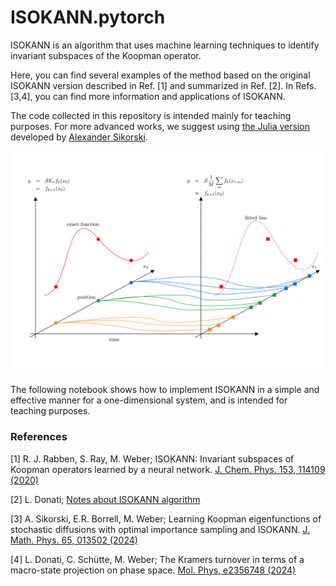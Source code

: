 # ISOKANN.pytorch
ISOKANN is an algorithm that uses machine learning techniques to identify invariant subspaces of the Koopman operator. 

Here, you can find several examples of the method based on the original ISOKANN version described in Ref. [1] and summarized in Ref. [2].
In Refs. [3,4], you can find more information and applications of ISOKANN.

The code collected in this repository is intended mainly for teaching purposes. For more advanced works, we suggest using [the Julia version](https://github.com/axsk/ISOKANN.jl) developed by [Alexander Sikorski](https://www.zib.de/members/sikorski).


![](theory.png)

The following notebook shows how to implement ISOKANN in a simple and effective manner for a one-dimensional system, and is intended for teaching purposes.

### References

[1] R. J. Rabben, S. Ray, M. Weber; ISOKANN: Invariant subspaces of Koopman operators learned by a neural network.
[J. Chem. Phys. 153, 114109 (2020)](https://pubs.aip.org/aip/jcp/article-abstract/153/11/114109/199583/ISOKANN-Invariant-subspaces-of-Koopman-operators)

[2] L. Donati; [Notes about ISOKANN algorithm](https://www.zib.de/userpage/donati/SeminarSOSE2024/06/lecture_notes/L06.pdf)

[3] A. Sikorski, E.R. Borrell, M. Weber; Learning Koopman eigenfunctions of stochastic diffusions with optimal importance sampling and ISOKANN. [J. Math. Phys. 65, 013502 (2024)](https://pubs.aip.org/aip/jmp/article/65/1/013502/2933145/Learning-Koopman-eigenfunctions-of-stochastic)

[4] L. Donati, C. Schütte, M. Weber; The Kramers turnover in terms of a macro-state projection on phase space. [Mol. Phys, e2356748 (2024)](https://www.tandfonline.com/doi/full/10.1080/00268976.2024.2356748?src=exp-la)

